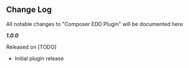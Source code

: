 **Change Log**
--------------

All notable changes to "Composer EDD Plugin" will be documented here

***1.0.0***

Released on [TODO]

 - Initial plugin release
